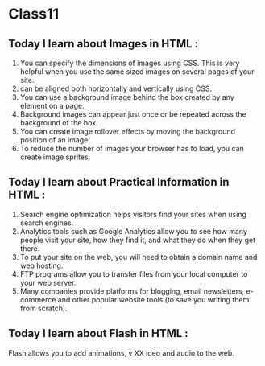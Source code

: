 # Class11

## Today I learn about Images in HTML :
1. You can specify the dimensions of images using CSS.
This is very helpful when you use the same sized
images on several pages of your site.
2. can be aligned both horizontally and vertically
using CSS.
3. You can use a background image behind the box
created by any element on a page.
4. Background images can appear just once or be
repeated across the background of the box.
5. You can create image rollover effects by moving the
background position of an image.
6. To reduce the number of images your browser has to
load, you can create image sprites.

## Today I learn about Practical Information in HTML :
1. Search engine optimization helps visitors find your
sites when using search engines.
2. Analytics tools such as Google Analytics allow you to
see how many people visit your site, how they find it,
and what they do when they get there.
3. To put your site on the web, you will need to obtain a
domain name and web hosting.
4. FTP programs allow you to transfer files from your
local computer to your web server.
5. Many companies provide platforms for blogging, email
newsletters, e-commerce and other popular website
tools (to save you writing them from scratch).

## Today I learn about Flash in HTML :
Flash allows you to add animations, v XX ideo and audio to
the web.